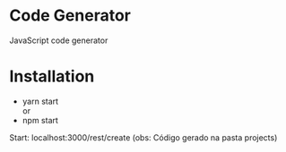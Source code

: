 # Code Generator
<p>JavaScript code generator</p>

# Installation
* yarn start
<br />or
* npm start

Start: localhost:3000/rest/create
(obs: Código gerado na pasta projects)
